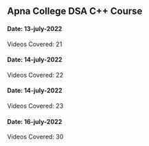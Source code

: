 ## Apna College DSA C++ Course

#### Date: 13-july-2022

Videos Covered: 21

#### Date: 14-july-2022

Videos Covered: 22

#### Date: 14-july-2022

Videos Covered: 23

#### Date: 16-july-2022

Videos Covered: 30
